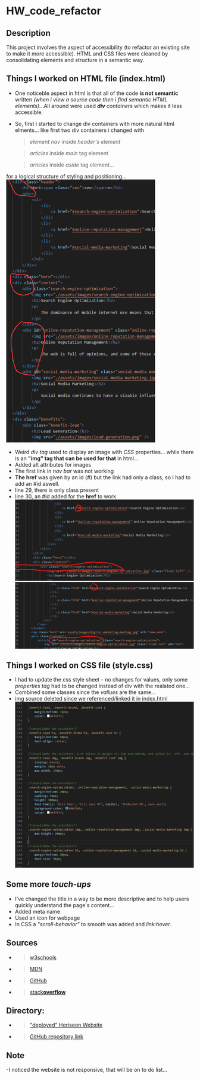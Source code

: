 # HW_code_refactor

## Description

This project involves the aspect of accessibility (to refactor an existing site to make it more accessible). HTML and CSS files were cleaned by consolidating elements and structure in a semantic way. 

## Things I worked on HTML file (index.html)
   * One noticeble aspect in html is that all of the code **is not semantic** written _(when i view a source code then i find semantic HTML elements)_...All around were used _**div** containers_ which makes it less accessible.
   * So, first i started to change div containers with more natural html elments...
like first two div containers i changed with

      >_element nav_ inside _header's element_

      >_articles_ inside _main_ tag element

      >_articles_ inside _aside_ tag element...

   for a logical structure of styling and positioning...
![div-containers](./assets/images/div_containers.png)
   * Weird _div tag_ used to display an image with _CSS_ properties... while there is an **"img" tag that can be used for that** in html...
   * Added alt attributes for images
   * The first link in _nav bar_ was not working
   * **The href** was given by an id (#) but the link had only a class, so I had to add an #id aswell.
   * line 29, there is only class present
   * line 30, an #id added for the **href** to work
![line 29, there is only class present](assets/images/link_not_working1.png)
![line 30, an #id added for the **href** to work](assets/images/link_not_working2.png)


## Things I worked on CSS file (style.css)
   * I had to update the css style sheet - no changes for values, only some _properties tag_ had to be changed instead of div with the realated one...
   * Combined some classes since the _vallues_ are the same...
   * img source deleted since we referenced/linked it in index.html
![some css properties](assets/images/consolidate_css.png)

## Some more *touch-ups*
   * I've changed the title in a way to be more descriptive and to help users quickly understand the page's content...
   * Added meta name
   * Used an icon for webpage
   * In CSS a _"scroll-behavior"_ to smooth was added and _link:hover_.

## Sources
   * >[w3schools](https://www.w3schools.com/)
   * >[MDN](https://developer.mozilla.org/en-US/)
   * >[GitHub](https://github.com/)
   * >[stack**overflow**](https://stackoverflow.com/)

## Directory:
   * >["deployed" Horiseon Website](https://victorcodrean.github.io/1_HW_code_refactor/)
   * >[GitHub repository link](https://github.com/VictorCodrean/1_HW_code_refactor)

## Note
   -I noticed the website is not responsive, that will be on to do list...
